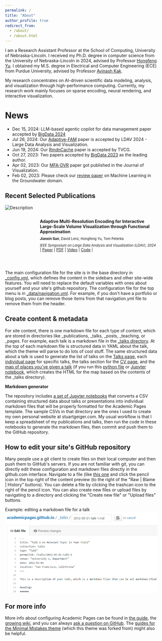 ```yaml
---
permalink: /
title: "About"
author_profile: true
redirect_from: 
  - /about/
  - /about.html
---
```


I am a Research Assistant Professor at the School of Computing, University of Nebraska-Lincoln. I received my Ph.D. degree in computer science from the University of Nebraska-Lincoln in 2024, advised by Professor [Hongfeng Yu](https://cse.unl.edu/~yu/). I obtained my M.S. degree in Electrical and Computer Engineering (ECE) from Purdue University, advised by Professor [Avinash Kak](https://engineering.purdue.edu/kak/). 
<!--I received my B.S degree from Harbin Institute of Technology.-->

My research concentrates on AI-driven scientific data modeling, analysis, and visualization through high-performance computing. Currently, my research work mainly focuses on sparse encoding, neural rendering, and interactive visualization.

News
======
- Dec 15, 2024: LLM-based agentic copilot for data management paper accepted by [BigData 2024](https://ieeexplore.ieee.org/abstract/document/10826038)
- Jul 26, 2024: Our [Adaptive-FAM](https://arxiv.org/abs/2409.00184) paper is accepted by LDAV 2024 - Large Data Analysis and Visualization.
- Jun 19, 2024: Our [RmdnCache](https://ieeexplore.ieee.org/abstract/document/10549835) paper is accepted by TVCG.
- Oct 27, 2023: Two papers accepted by [BigData 2023](https://bigdataieee.org/BigData2023/ImportantDates.html) as the leading author.
- Apr 02, 2023: Our [MFA-DVR](https://link.springer.com/article/10.1007/s12650-023-00946-y) paper got published in the Journal of Visualization.
- Feb 02, 2023: Please check our [review paper](https://www.sciencedirect.com/science/article/pii/S004313542300180X?casa_token=WlEPnkdR5akAAAAA:kjxbRnqBaa8vDkgmDDFCv-UxDjXrSMhSQwXlkNmzKaKFGphWdj30-e7-mJxswjyAzIzbMPyS) on Machine Learning in the Groundwater domain.

Recent Selected Publications
------
<div style="display: flex; align-items: center; gap: 20px;">
  <img src="https://github.com/sunjianxin/sunjianxin.github.io/blob/master/assets/adaptive.png?raw=true" alt="Description" style="width: 200px; height: 200px; object-fit: cover;">
  <div>
    <p style="margin: 0 0 8px 0; font-weight: bold;">Adaptive Multi-Resolution Encoding for Interactive Large-Scale Volume Visualization through Functional Approximation</p>
    <p style="margin: 0 0 8px 0; font-size: 0.8em;"><strong>Jianxin Sun</strong>, David Lenz, Hongfeng Yu, Tom Peterka</p>
    <p style="margin: 0; font-style: italic; font-size: 0.8em;">IEEE Symposium on Large Data Analysis and Visualization (LDAV), 2024</p>
    <p style="margin: 0; font-size: 0.9em;">
      | <a href="https://ieeexplore.ieee.org/abstract/document/10767627" target="_blank">Paper</a> | 
      <a href="https://arxiv.org/pdf/2409.00184" target="_blank">PDF</a> | 
      <a href="LINK_TO_VIDEO" target="_blank">Video</a> | 
      <a href="https://github.com/sunjianxin/Adaptive-FAM" target="_blank">Code</a> |
    </p>
  </div>
</div>

The main configuration file for the site is in the base directory in [_config.yml](https://github.com/academicpages/academicpages.github.io/blob/master/_config.yml), which defines the content in the sidebars and other site-wide features. You will need to replace the default variables with ones about yourself and your site's github repository. The configuration file for the top menu is in [_data/navigation.yml](https://github.com/academicpages/academicpages.github.io/blob/master/_data/navigation.yml). For example, if you don't have a portfolio or blog posts, you can remove those items from that navigation.yml file to remove them from the header. 

Create content & metadata
------
For site content, there is one markdown file for each type of content, which are stored in directories like _publications, _talks, _posts, _teaching, or _pages. For example, each talk is a markdown file in the [_talks directory](https://github.com/academicpages/academicpages.github.io/tree/master/_talks). At the top of each markdown file is structured data in YAML about the talk, which the theme will parse to do lots of cool stuff. The same structured data about a talk is used to generate the list of talks on the [Talks page](https://academicpages.github.io/talks), each [individual page](https://academicpages.github.io/talks/2012-03-01-talk-1) for specific talks, the talks section for the [CV page](https://academicpages.github.io/cv), and the [map of places you've given a talk](https://academicpages.github.io/talkmap.html) (if you run this [python file](https://github.com/academicpages/academicpages.github.io/blob/master/talkmap.py) or [Jupyter notebook](https://github.com/academicpages/academicpages.github.io/blob/master/talkmap.ipynb), which creates the HTML for the map based on the contents of the _talks directory).

**Markdown generator**

The repository includes [a set of Jupyter notebooks](https://github.com/academicpages/academicpages.github.io/tree/master/markdown_generator
) that converts a CSV containing structured data about talks or presentations into individual markdown files that will be properly formatted for the Academic Pages template. The sample CSVs in that directory are the ones I used to create my own personal website at stuartgeiger.com. My usual workflow is that I keep a spreadsheet of my publications and talks, then run the code in these notebooks to generate the markdown files, then commit and push them to the GitHub repository.

How to edit your site's GitHub repository
------
Many people use a git client to create files on their local computer and then push them to GitHub's servers. If you are not familiar with git, you can directly edit these configuration and markdown files directly in the github.com interface. Navigate to a file (like [this one](https://github.com/academicpages/academicpages.github.io/blob/master/_talks/2012-03-01-talk-1.md) and click the pencil icon in the top right of the content preview (to the right of the "Raw | Blame | History" buttons). You can delete a file by clicking the trashcan icon to the right of the pencil icon. You can also create new files or upload files by navigating to a directory and clicking the "Create new file" or "Upload files" buttons. 

Example: editing a markdown file for a talk
![Editing a markdown file for a talk](/images/editing-talk.png)

For more info
------
More info about configuring Academic Pages can be found in [the guide](https://academicpages.github.io/markdown/), the [growing wiki](https://github.com/academicpages/academicpages.github.io/wiki), and you can always [ask a question on GitHub](https://github.com/academicpages/academicpages.github.io/discussions). The [guides for the Minimal Mistakes theme](https://mmistakes.github.io/minimal-mistakes/docs/configuration/) (which this theme was forked from) might also be helpful.
